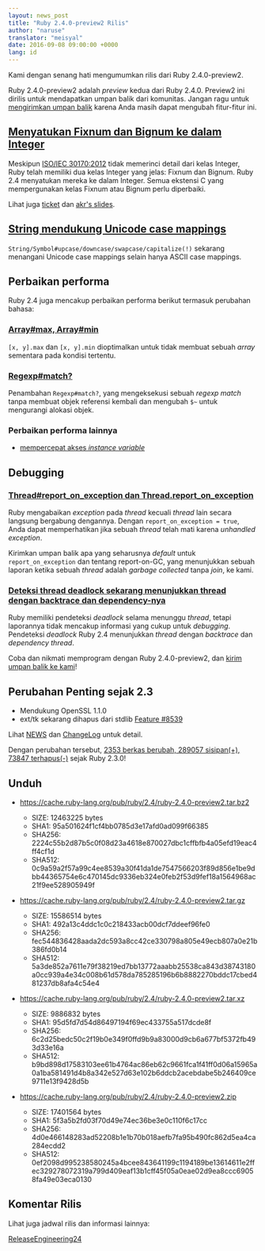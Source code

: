 ```yaml
---
layout: news_post
title: "Ruby 2.4.0-preview2 Rilis"
author: "naruse"
translator: "meisyal"
date: 2016-09-08 09:00:00 +0000
lang: id
---
```


Kami dengan senang hati mengumumkan rilis dari Ruby 2.4.0-preview2.

Ruby 2.4.0-preview2 adalah *preview* kedua dari Ruby 2.4.0.
Preview2 ini dirilis untuk mendapatkan umpan balik dari komunitas.
Jangan ragu untuk
[mengirimkan umpan balik](https://bugs.ruby-lang.org/projects/ruby/wiki/HowToReport)
karena Anda masih dapat mengubah fitur-fitur ini.

## [Menyatukan Fixnum dan Bignum ke dalam Integer](https://bugs.ruby-lang.org/issues/12005)

Meskipun [ISO/IEC 30170:2012](http://www.iso.org/iso/iso_catalogue/catalogue_tc/catalogue_detail.htm?csnumber=59579)
tidak memerinci detail dari kelas Integer,
Ruby telah memiliki dua kelas Integer yang jelas: Fixnum dan Bignum.
Ruby 2.4 menyatukan mereka ke dalam Integer.
Semua ekstensi C yang mempergunakan kelas Fixnum atau Bignum perlu diperbaiki.

Lihat juga [ticket](https://bugs.ruby-lang.org/issues/12005) dan [akr's slides](http://www.a-k-r.org/pub/2016-09-08-rubykaigi-unified-integer.pdf).

## [String mendukung Unicode case mappings](https://bugs.ruby-lang.org/issues/10085)

`String/Symbol#upcase/downcase/swapcase/capitalize(!)` sekarang menangani
Unicode case mappings selain hanya ASCII case mappings.

## Perbaikan performa

Ruby 2.4 juga mencakup perbaikan performa berikut termasuk
perubahan bahasa:

### [Array#max, Array#min](https://bugs.ruby-lang.org/issues/12172)

`[x, y].max` dan `[x, y].min` dioptimalkan untuk tidak membuat sebuah *array* sementara
pada kondisi tertentu.

### [Regexp#match?](https://bugs.ruby-lang.org/issues/8110)

Penambahan `Regexp#match?`, yang mengeksekusi sebuah *regexp match* tanpa membuat
objek referensi kembali dan mengubah `$~` untuk mengurangi alokasi objek.

### Perbaikan performa lainnya

* [mempercepat akses *instance variable*](https://bugs.ruby-lang.org/issues/12274)

## Debugging

### [Thread#report_on_exception dan Thread.report_on_exception](https://bugs.ruby-lang.org/issues/6647)

Ruby mengabaikan *exception* pada *thread* kecuali *thread* lain secara langsung bergabung dengannya.
Dengan `report_on_exception = true`,
Anda dapat memperhatikan jika sebuah *thread* telah mati karena *unhandled exception*.

Kirimkan umpan balik apa yang seharusnya *default* untuk `report_on_exception`
dan tentang report-on-GC, yang menunjukkan sebuah laporan ketika sebuah *thread* adalah
*garbage collected* tanpa *join*, ke kami.

### [Deteksi thread deadlock sekarang menunjukkan thread dengan backtrace dan dependency-nya](https://bugs.ruby-lang.org/issues/8214)

Ruby memiliki pendeteksi *deadlock* selama menunggu *thread*, tetapi laporannya tidak
mencakup informasi yang cukup  untuk *debugging*.
Pendeteksi *deadlock* Ruby 2.4 menunjukkan *thread* dengan *backtrace* dan
*dependency thread*.

Coba dan nikmati memprogram dengan Ruby 2.4.0-preview2, dan
[kirim umpan balik ke kami](https://bugs.ruby-lang.org/projects/ruby/wiki/HowToReport)!

## Perubahan Penting sejak 2.3

* Mendukung OpenSSL 1.1.0
* ext/tk sekarang dihapus dari stdlib [Feature #8539](https://bugs.ruby-lang.org/issues/8539)

Lihat [NEWS](https://github.com/ruby/ruby/blob/v2_4_0_preview2/NEWS)
dan [ChangeLog](https://github.com/ruby/ruby/blob/v2_4_0_preview2/ChangeLog)
untuk detail.

Dengan perubahan tersebut,
[2353 berkas berubah, 289057 sisipan(+), 73847 terhapus(-)](https://github.com/ruby/ruby/compare/v2_3_0...v2_4_0_preview2)
sejak Ruby 2.3.0!

## Unduh

* <https://cache.ruby-lang.org/pub/ruby/2.4/ruby-2.4.0-preview2.tar.bz2>

  * SIZE:   12463225 bytes
  * SHA1:   95a501624f1cf4bb0785d3e17afd0ad099f66385
  * SHA256: 2224c55b2d87b5c0f08d23a4618e870027dbc1cffbfb4a05efd19eac4ff4cf1d
  * SHA512: 0c9a59a2f57a99c4ee8539a30f41da1de7547566203f89d856e1be9dbb44365754e6c470145dc9336eb324e0feb2f53d9fef18a1564968ac21f9ee528905949f

* <https://cache.ruby-lang.org/pub/ruby/2.4/ruby-2.4.0-preview2.tar.gz>

  * SIZE:   15586514 bytes
  * SHA1:   492a13c4ddc1c0c218433acb00dcf7ddeef96fe0
  * SHA256: fec544836428aada2dc593a8cc42ce330798a805e49ecb807a0e21b386fd0b14
  * SHA512: 5a3de852a7611e79f38219ed7bb13772aaabb25538ca843d38743180a0cc939a4e34c008b61d578da785285196b6b8882270bddc17cbed481237db8afa4c54e4

* <https://cache.ruby-lang.org/pub/ruby/2.4/ruby-2.4.0-preview2.tar.xz>

  * SIZE:   9886832 bytes
  * SHA1:   95d5fd7d54d86497194f69ec433755a517dcde8f
  * SHA256: 6c2d25bedc50c2f19b0e349f0ffd9b9a83000d9cb6a677bf5372fb493d33e16a
  * SHA512: b9bd898d17583103ee61b4764ac86eb62c9661fca1f41ff0d06a15965a0a1ba581491d4b8a342e527d63e102b6ddcb2acebdabe5b246409ce9711e13f9428d5b

* <https://cache.ruby-lang.org/pub/ruby/2.4/ruby-2.4.0-preview2.zip>

  * SIZE:   17401564 bytes
  * SHA1:   5f3a5b2fd03f70d49e74ec36be3e0c110f6c17cc
  * SHA256: 4d0e466148283ad52208b1e1b70b018aefb7fa95b490fc862d5ea4ca284ecdd2
  * SHA512: 0ef2098d995238580245a4bcee843641199c1194189be13614611e2ffec329278072319a799d409eaf13b1cff45f05a0eae02d9ea8ccc69058fa49e03eca0130

## Komentar Rilis

Lihat juga jadwal rilis dan informasi lainnya:

[ReleaseEngineering24](https://bugs.ruby-lang.org/projects/ruby-master/wiki/ReleaseEngineering24)
